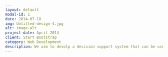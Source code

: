 ```yaml
---
layout: default
modal-id: 1
date: 2014-07-18
img: Untitled-design-4.jpg
alt: image-alt
project-date: April 2014
client: Start Bootstrap
category: Web Development
description: We aim to devolp a decision support system that can be used by civilians. The team consists of the scrum master Axel Forshällen the product owner Max Engman and the devolopers Dana Ismail, Malin Hall, Rebecka Gustavson, Gustav Kasche, Håkan Selamanci and Marcus Samuelsson. https://gits-15.sys.kth.se/axelfors/ICT2021-Baryon
---
```

